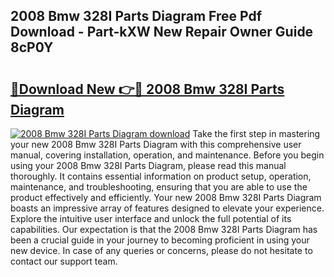 ## 2008 Bmw 328I Parts Diagram Free Pdf Download - Part-kXW New Repair Owner Guide 8cP0Y

# <h2><a href="http://dfmiy7.blite.top/?on=2008+Bmw+328I+Parts+Diagram">🔗Download New 👉🔴 2008 Bmw 328I Parts Diagram</a></h2>

[![2008 Bmw 328I Parts Diagram download](https://i.imgur.com/lujVjoI.png)](http://dfmiy7.blite.top/?on=2008+Bmw+328I+Parts+Diagram)
Take the first step in mastering your new 2008 Bmw 328I Parts Diagram with this comprehensive user manual, covering installation, operation, and maintenance. Before you begin using your 2008 Bmw 328I Parts Diagram, please read this manual thoroughly. It contains essential information on product setup, operation, maintenance, and troubleshooting, ensuring that you are able to use the product effectively and efficiently. Your new 2008 Bmw 328I Parts Diagram boasts an impressive array of features designed to elevate your experience. Explore the intuitive user interface and unlock the full potential of its capabilities. Our expectation is that the 2008 Bmw 328I Parts Diagram has been a crucial guide in your journey to becoming proficient in using your new device. In case of any queries or concerns, please do not hesitate to contact our support team.
